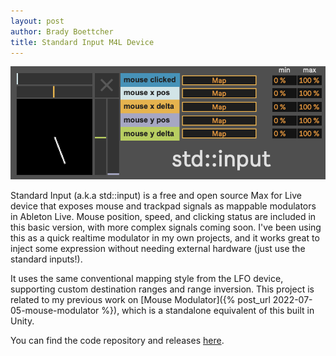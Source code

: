 ```yaml
---
layout: post
author: Brady Boettcher
title: Standard Input M4L Device
---
```

<img src="/images/stdinput.png" />

Standard Input (a.k.a std::input) is a free and open source Max for Live device that exposes mouse and trackpad signals as mappable modulators in Ableton Live. Mouse position, speed, and clicking status are included in this basic version, with more complex signals coming soon. I've been using this as a quick realtime modulator in my own projects, and it works great to inject some expression without needing external hardware (just use the standard inputs!).

It uses the same conventional mapping style from the LFO device, supporting custom destination ranges and range inversion. This project is related to my previous work on [Mouse Modulator]({% post_url 2022-07-05-mouse-modulator %}), which is a standalone equivalent of this built in Unity.


You can find the code repository and releases [here](https://github.com/StrangeLoopsAudio/StandardInput_M4L/releases/latest).